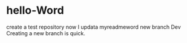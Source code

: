 # hello-Word
create a test repository
now I updata myreadmeword
new branch Dev
Creating a new branch is quick.
